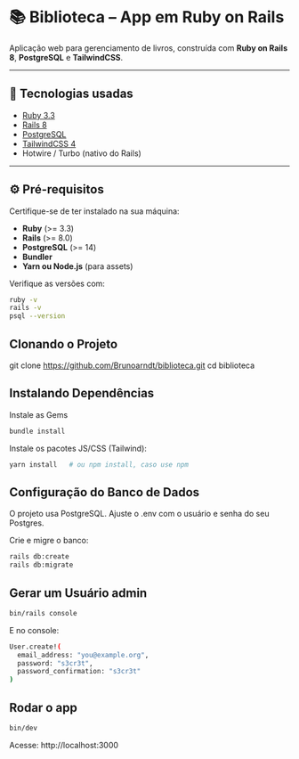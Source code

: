 # 📚 Biblioteca – App em Ruby on Rails

Aplicação web para gerenciamento de livros, construída com **Ruby on Rails 8**, **PostgreSQL** e **TailwindCSS**.

---

## 🚀 Tecnologias usadas
- [Ruby 3.3](https://www.ruby-lang.org/)
- [Rails 8](https://rubyonrails.org/)
- [PostgreSQL](https://www.postgresql.org/)
- [TailwindCSS 4](https://tailwindcss.com/)
- Hotwire / Turbo (nativo do Rails)

---

## ⚙️ Pré-requisitos

Certifique-se de ter instalado na sua máquina:

- **Ruby** (>= 3.3)
- **Rails** (>= 8.0)
- **PostgreSQL** (>= 14)
- **Bundler**
- **Yarn ou Node.js** (para assets)

Verifique as versões com:
```bash
ruby -v
rails -v
psql --version
```

## Clonando o Projeto

git clone https://github.com/Brunoarndt/biblioteca.git
cd biblioteca

## Instalando Dependências

Instale as Gems
```bash
bundle install
```
Instale os pacotes JS/CSS (Tailwind):
```bash
yarn install   # ou npm install, caso use npm
```

## Configuração do Banco de Dados

O projeto usa PostgreSQL. Ajuste o .env com o usuário e senha do seu Postgres.

Crie e migre o banco:
```bash
rails db:create
rails db:migrate
```

## Gerar um Usuário admin

```bash
bin/rails console
```
E no console:
```bash
User.create!(
  email_address: "you@example.org",
  password: "s3cr3t",
  password_confirmation: "s3cr3t"
)
```


## Rodar o app

```bash
bin/dev
```
Acesse: http://localhost:3000